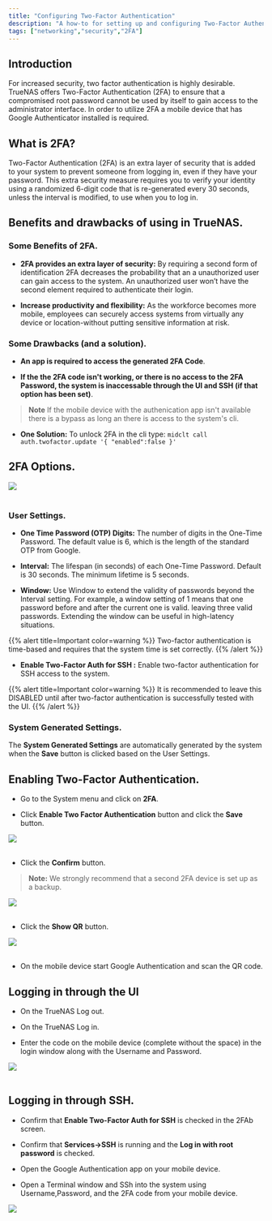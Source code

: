 ```yaml
---
title: "Configuring Two-Factor Authentication"
description: "A how-to for setting up and configuring Two-Factor Authentication in TrueNAS."
tags: ["networking","security","2FA"]
---
```


## Introduction

For increased security, two factor authentication is highly desirable. TrueNAS offers Two-Factor Authentication (2FA) to ensure that a compromised root password cannot be used by itself to gain access to the administrator interface. In order to utilize 2FA a mobile device that has Google Authenticator installed is required.

## What is 2FA?

Two-Factor Authentication (2FA) is an extra layer of security that is added to your system to prevent someone from logging in, even if they have your password. This extra security measure requires you to verify your identity using a randomized 6-digit code that is re-generated every 30 seconds, unless the interval is modified, to use when you to log in.

## Benefits and drawbacks of using in TrueNAS.

### Some Benefits of 2FA.

* **2FA provides an extra layer of security:** By requiring a second form of identification 2FA decreases the probability that an a unauthorized user can gain access to the system. An unauthorized user won’t have the second element required to authenticate their login.

* **Increase productivity and flexibility:** As the workforce becomes more mobile, employees can securely access systems from virtually any device or location-without putting sensitive information at risk.

### Some Drawbacks (and a solution).

* **An app is required to access the generated 2FA Code**.

* **If the the 2FA code isn't working, or there is no access to the 2FA Password, the system is inaccessable through the UI and SSH (if that option has been set)**.
> **Note** If the mobile device with the authenication app isn't available there is a bypass as long an there is access to the system's cli.

* **One Solution:** To unlock 2FA in the cli type:  `midclt call auth.twofactor.update '{ "enabled":false }'`

## 2FA Options.

<img src="/images/enable_2fa.png"><br><br>

### User Settings.

* **One Time Password (OTP) Digits:** The number of digits in the One-Time Password. The default value is 6, which is the length of the standard OTP from Google.

* **Interval:** The lifespan (in seconds) of each One-Time Password. Default is 30 seconds. The minimum lifetime is 5 seconds.

* **Window:** Use Window to extend the validity of passwords beyond the Interval setting. For example, a window setting of 1 means that one password before and after the current one is valid. leaving three valid passwords. Extending the window can be useful in high-latency situations. 

{{% alert title=Important color=warning %}}
Two-factor authentication is time-based and requires that the system time is set correctly.
{{% /alert %}}

* **Enable Two-Factor Auth for SSH :** Enable two-factor authentication for SSH access to the system.

{{% alert title=Important color=warning %}}
It is recommended to leave this DISABLED until after two-factor authentication is successfully tested with the UI.
{{% /alert %}}

### **System Generated Settings**.

The **System Generated Settings** are automatically generated by the system when the **Save** button is clicked based on the User Settings.

## Enabling Two-Factor Authentication.

* Go to the System menu and click on **2FA**.

* Click **Enable Two Factor Authentication** button and click the **Save** button.

<img src="/images/enabled_2fa_nossh.png"><br><br>

* Click the **Confirm** button.

> **Note:** We strongly recommend that a second 2FA device is set up as a backup.

<img src="/images/confirm_2fa.png"><br><br>

* Click the **Show QR** button.

<img src="/images/qr_2fa.png"><br><br>

* On the mobile device start Google Authentication and scan the QR code.

## Logging in through the UI

* On the TrueNAS Log out.

* On the TrueNAS Log in.

* Enter the code on the mobile device (complete without the space) in the login window along with the Username and Password.

<img src="/images/gui_2fa.png"><br><br>

## Logging in through SSH.

* Confirm that **Enable Two-Factor Auth for SSH** is checked in the 2FAb screen.

* Confirm that **Services->SSH** is running and the **Log in with root password** is checked.

* Open the Google Authentication app on your mobile device.

* Open a Terminal window and SSh into the system using Username,Password, and the 2FA code from your mobile device.

<img src="/images/ssh_2fa.png"><br><br>

